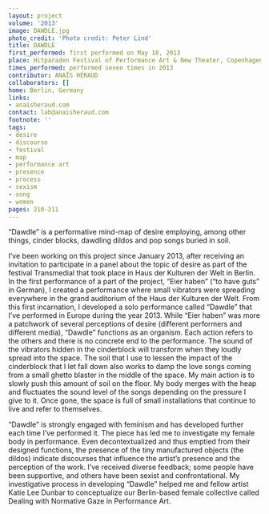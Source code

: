 ```yaml
---
layout: project
volume: '2013'
image: DAWDLE.jpg
photo_credit: 'Photo credit: Peter Lind'
title: DAWDLE
first_performed: first performed on May 18, 2013
place: Hitparaden Festival of Performance Art & New Theater, Copenhagen, Denmark
times_performed: performed seven times in 2013
contributor: ANAÏS HÉRAUD
collaborators: []
home: Berlin, Germany
links:
- anaisheraud.com
contact: lab@anaisheraud.com
footnote: ''
tags:
- desire
- discourse
- festival
- map
- performance art
- presence
- process
- sexism
- song
- women
pages: 210-211
---
```


“Dawdle” is a performative mind-map of desire employing, among other things, cinder blocks, dawdling dildos and pop songs buried in soil.

I’ve been working on this project since January 2013, after receiving an invitation to participate in a panel about the topic of desire as part of the festival Transmedial that took place in Haus der Kulturen der Welt in Berlin. In the first performance of a part of the project, “Eier haben” (“to have guts” in German), I created a performance where small vibrators were spreading everywhere in the grand auditorium of the Haus der Kulturen der Welt. From this first incarnation, I developed a solo performance called “Dawdle” that I’ve performed in Europe during the year 2013. While “Eier haben” was more a patchwork of several perceptions of desire (different performers and different media), “Dawdle” functions as an organism. Each action refers to the others and there is no concrete end to the performance. The sound of the vibrators hidden in the cinderblock will transform when they loudly spread into the space. The soil that I use to lessen the impact of the cinderblock that I let fall down also works to damp the love songs coming from a small ghetto blaster in the middle of the space. My main action is to slowly push this amount of soil on the floor. My body merges with the heap and fluctuates the sound level of the songs depending on the pressure I give to it. Once gone, the space is full of small installations that continue to live and refer to themselves.

“Dawdle” is strongly engaged with feminism and has developed further each time I’ve performed it. The piece has led me to investigate my female body in performance. Even decontextualized and thus emptied from their designed functions, the presence of the tiny manufactured objects (the dildos) indicate discourses that influence the artist’s presence and the perception of the work. I’ve received diverse feedback; some people have been supportive, and others have been sexist and confrontational. My investigative process in developing “Dawdle” helped me and fellow artist Katie Lee Dunbar to conceptualize our Berlin-based female collective called Dealing with Normative Gaze in Performance Art.
